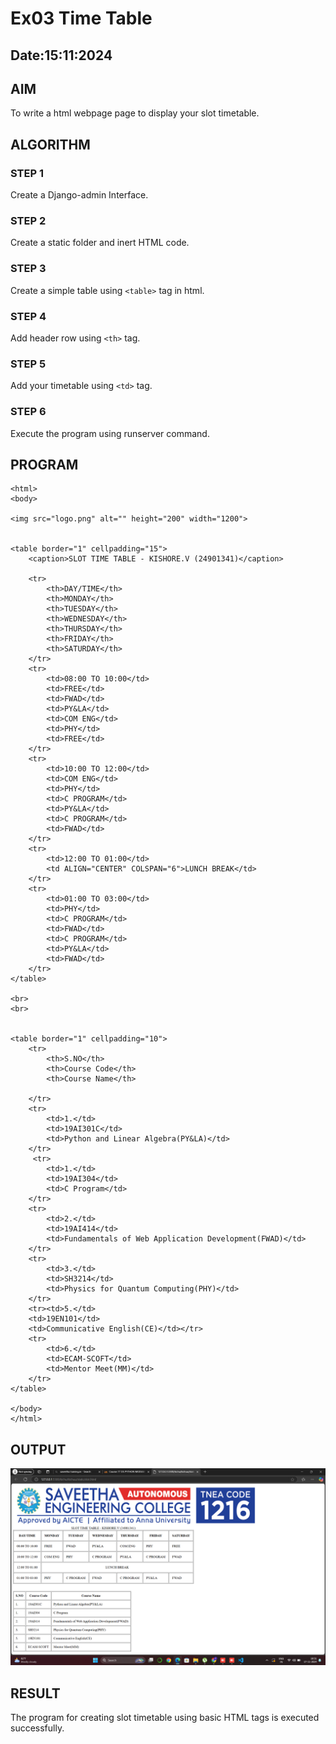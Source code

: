 # Ex03 Time Table
## Date:15:11:2024

## AIM
To write a html webpage page to display your slot timetable.

## ALGORITHM
### STEP 1
Create a Django-admin Interface.

### STEP 2
Create a static folder and inert HTML code.

### STEP 3
Create a simple table using ```<table>``` tag in html.

### STEP 4
Add header row using ```<th>``` tag.

### STEP 5
Add your timetable using ```<td>``` tag.

### STEP 6
Execute the program using runserver command.

## PROGRAM
```
<html>
<body>

<img src="logo.png" alt="" height="200" width="1200">


<table border="1" cellpadding="15">
    <caption>SLOT TIME TABLE - KISHORE.V (24901341)</caption>

    <tr> 
        <th>DAY/TIME</th>
        <th>MONDAY</th>
        <th>TUESDAY</th>
        <th>WEDNESDAY</th>
        <th>THURSDAY</th>
        <th>FRIDAY</th>
        <th>SATURDAY</th>
    </tr>
    <tr>
        <td>08:00 TO 10:00</td>
        <td>FREE</td>
        <td>FWAD</td>
        <td>PY&LA</td>
        <td>COM ENG</td>
        <td>PHY</td>
        <td>FREE</td>
    </tr>
    <tr>
        <td>10:00 TO 12:00</td>
        <td>COM ENG</td>
        <td>PHY</td>
        <td>C PROGRAM</td>
        <td>PY&LA</td>
        <td>C PROGRAM</td>
        <td>FWAD</td>
    </tr>
    <tr>
        <td>12:00 TO 01:00</td>
        <td ALIGN="CENTER" COLSPAN="6">LUNCH BREAK</td>
    </tr>
    <tr>
        <td>01:00 TO 03:00</td>
        <td>PHY</td>
        <td>C PROGRAM</td>
        <td>FWAD</td>
        <td>C PROGRAM</td>
        <td>PY&LA</td>
        <td>FWAD</td>
    </tr>
</table>

<br>
<br>


<table border="1" cellpadding="10">
    <tr>
        <th>S.NO</th>
        <th>Course Code</th>
        <th>Course Name</th>
        
    </tr>
    <tr>
        <td>1.</td>
        <td>19AI301C</td>
        <td>Python and Linear Algebra(PY&LA)</td>
    </tr>
     <tr>
        <td>1.</td>
        <td>19AI304</td>
        <td>C Program</td>
    </tr>
    <tr>
        <td>2.</td>
        <td>19AI414</td>
        <td>Fundamentals of Web Application Development(FWAD)</td>
    </tr>
    <tr>
        <td>3.</td>
        <td>SH3214</td>
        <td>Physics for Quantum Computing(PHY)</td>
    </tr>
    <tr><td>5.</td>
    <td>19EN101</td>
    <td>Communicative English(CE)</td></tr>
    <tr>
        <td>6.</td>
        <td>ECAM-SCOFT</td>
        <td>Mentor Meet(MM)</td>
    </tr>
</table>

</body>
</html>
```
## OUTPUT
![alt text](<Screenshot 2024-11-17 185131.png>)

## RESULT
The program for creating slot timetable using basic HTML tags is executed successfully.
